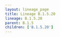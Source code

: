 ```yaml
---
layout: lineage_page
title: Lineage B.1.5.20
lineage: B.1.5.20
parent: B.1.5
children: ['B.1.5.20']
---
```


